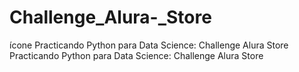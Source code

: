 # Challenge_Alura-_Store
ícone Practicando Python para Data Science: Challenge Alura Store Practicando Python para Data Science: Challenge Alura Store
